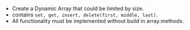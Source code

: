 - Create a Dynamic Array that could be limited by size.
 - contains `set, get, insert, delete(first, middle, last)`. 
- All functionality must be implemented without build in array.methods.  
